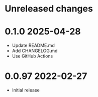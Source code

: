 # Unreleased changes

# 0.1.0 2025-04-28
 - Update README.md
 - Add CHANGELOG.md
 - Use GitHub Actions

# 0.0.97 2022-02-27
 - Initial release
